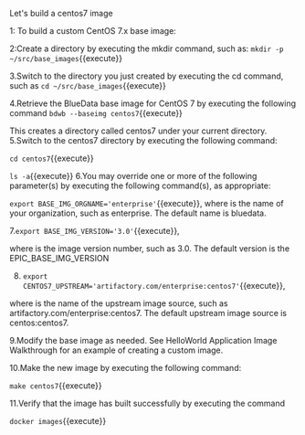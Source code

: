 Let's build a centos7 image

1: To build a custom CentOS 7.x base image:

2:Create a directory by executing the mkdir command, such as:
`mkdir -p ~/src/base_images`{{execute}}

3.Switch to the directory you just created by executing the cd command, such as
`cd ~/src/base_images`{{execute}}

4.Retrieve the BlueData base image for CentOS 7 by executing the following command
`bdwb --baseimg centos7`{{execute}}

This creates a directory called centos7 under your current directory.
5.Switch to the centos7 directory by executing the following command:

`cd centos7`{{execute}}

`ls -a`{{execute}}
6.You may override one or more of the following parameter(s) by executing the following command(s), as appropriate:

`export BASE_IMG_ORGNAME='enterprise'`{{execute}}, where <orgname> is the name of your organization, such as enterprise. The default name is bluedata.
  
 7.`export BASE_IMG_VERSION='3.0'`{{execute}}, 
 
 where <version> is the image version number, such as 3.0. The default version is the EPIC_BASE_IMG_VERSION
  
8. `export CENTOS7_UPSTREAM='artifactory.com/enterprise:centos7'`{{execute}},

where <upstream> is the name of the upstream image source, such as artifactory.com/enterprise:centos7. The default upstream image source is centos:centos7.
  
9.Modify the base image as needed. See HelloWorld Application Image Walkthrough for an example of creating a custom image.
  
10.Make the new image by executing the following command:
  
`make centos7`{{execute}}

11.Verify that the image has built successfully by executing the command

`docker images`{{execute}}



